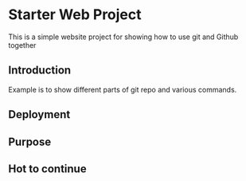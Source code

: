 # Starter Web Project

This is a simple website project for showing how to use git and Github together

## Introduction

Example is to show different parts of git repo and various commands.


## Deployment

## Purpose

## Hot to continue